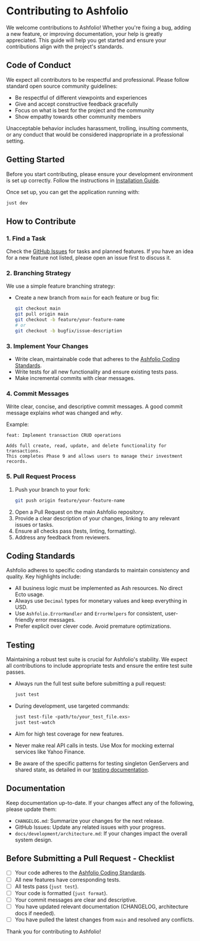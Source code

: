 # Contributing to Ashfolio

We welcome contributions to Ashfolio! Whether you're fixing a bug, adding a new feature, or improving documentation, your help is greatly appreciated. This guide will help you get started and ensure your contributions align with the project's standards.

## Code of Conduct

We expect all contributors to be respectful and professional. Please follow standard open source community guidelines:

- Be respectful of different viewpoints and experiences
- Give and accept constructive feedback gracefully
- Focus on what is best for the project and the community
- Show empathy towards other community members

Unacceptable behavior includes harassment, trolling, insulting comments, or any conduct that would be considered inappropriate in a professional setting.

## Getting Started

Before you start contributing, please ensure your development environment is set up correctly. Follow the instructions in [Installation Guide](docs/getting-started/installation.md).

Once set up, you can get the application running with:

```bash
just dev
```

## How to Contribute

### 1. Find a Task

Check the [GitHub Issues](https://github.com/mdstaff/ashfolio/issues) for tasks and planned features. If you have an idea for a new feature not listed, please open an issue first to discuss it.

### 2. Branching Strategy

We use a simple feature branching strategy:

- Create a new branch from `main` for each feature or bug fix:
  ```bash
  git checkout main
  git pull origin main
  git checkout -b feature/your-feature-name
  # or
  git checkout -b bugfix/issue-description
  ```

### 3. Implement Your Changes

- Write clean, maintainable code that adheres to the [Ashfolio Coding Standards](#coding-standards).
- Write tests for all new functionality and ensure existing tests pass.
- Make incremental commits with clear messages.

### 4. Commit Messages

Write clear, concise, and descriptive commit messages. A good commit message explains _what_ was changed and _why_.

Example:

```
feat: Implement transaction CRUD operations

Adds full create, read, update, and delete functionality for transactions.
This completes Phase 9 and allows users to manage their investment records.
```

### 5. Pull Request Process

1.  Push your branch to your fork:
    ```bash
    git push origin feature/your-feature-name
    ```
2.  Open a Pull Request on the main Ashfolio repository.
3.  Provide a clear description of your changes, linking to any relevant issues or tasks.
4.  Ensure all checks pass (tests, linting, formatting).
5.  Address any feedback from reviewers.

## Coding Standards

Ashfolio adheres to specific coding standards to maintain consistency and quality. Key highlights include:

- All business logic must be implemented as Ash resources. No direct Ecto usage.
- Always use `Decimal` types for monetary values and keep everything in USD.
- Use `Ashfolio.ErrorHandler` and `ErrorHelpers` for consistent, user-friendly error messages.
- Prefer explicit over clever code. Avoid premature optimizations.

## Testing

Maintaining a robust test suite is crucial for Ashfolio's stability. We expect all contributions to include appropriate tests and ensure the entire test suite passes.

- Always run the full test suite before submitting a pull request:

  ```bash
  just test
  ```

- During development, use targeted commands:

  ```bash
  just test-file <path/to/your_test_file.exs>
  just test-watch
  ```

- Aim for high test coverage for new features.
- Never make real API calls in tests. Use Mox for mocking external services like Yahoo Finance.
- Be aware of the specific patterns for testing singleton GenServers and shared state, as detailed in our [testing documentation](docs/testing/).

## Documentation

Keep documentation up-to-date. If your changes affect any of the following, please update them:

- `CHANGELOG.md`: Summarize your changes for the next release.
- GitHub Issues: Update any related issues with your progress.
- `docs/development/architecture.md`: If your changes impact the overall system design.

## Before Submitting a Pull Request - Checklist

- [ ] Your code adheres to the [Ashfolio Coding Standards](#coding-standards).
- [ ] All new features have corresponding tests.
- [ ] All tests pass (`just test`).
- [ ] Your code is formatted (`just format`).
- [ ] Your commit messages are clear and descriptive.
- [ ] You have updated relevant documentation (CHANGELOG, architecture docs if needed).
- [ ] You have pulled the latest changes from `main` and resolved any conflicts.

Thank you for contributing to Ashfolio!
